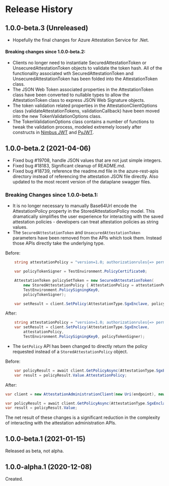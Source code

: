# Release History
## 1.0.0-beta.3 (Unreleased)
- Hopefully the final changes for Azure Attestation Service for .Net. 

#### Breaking changes since 1.0.0-beta.2:
 - Clients no longer need to instantiate SecuredAttestationToken or UnsecuredAttestationToken objects to validate the token hash. All of the functionality associated wth SecuredAttestationToken and UnsecuredAttestationToken has been folded into the AttestationToken class.
 - The JSON Web Token associated properties in the AttestationToken class have been converted to nullable types to allow the AttestationToken class to express JSON Web Signature objects.
 - The token validation related properties in the AttestationClientOptions class (validateAttestationTokens, validationCallback) have been moved into the new TokenValidationOptions class.
- The TokenValidationOptions class contains a number of functions to tweak the validation process, modeled extremely loosely after constructs in [Nimbus JWT](https://connect2id.com/products/nimbus-jose-jwt) and [PyJWT](https://pyjwt.readthedocs.io/en/latest/).

## 1.0.0-beta.2 (2021-04-06)

- Fixed bug #19708, handle JSON values that are not just simple integers.
- Fixed bug #18183, Significant cleanup of README.md.
- Fixed bug #18739, reference the readme.md file in the azure-rest-apis directory instead of referencing the attestation JSON file directly. Also updated to the most recent version of the dataplane swagger files.

### Breaking Changes since 1.0.0-beta.1:
- It is no longer necessary to manually Base64Url encode the AttestationPolicy property in the StoredAttestationPolicy model. 
This dramatically simplifies the user experience for interacting with the saved attestation policies - developers can treat attestation policies as string values.
- The `SecuredAttestationToken` and `UnsecuredAttestationToken` parameters have been removed from the APIs which took them. Instead those APIs directly take the underlying type.

Before:
``` C#
    string attestationPolicy = "version=1.0; authorizationrules{=> permit();}; issuancerules{};";

    var policyTokenSigner = TestEnvironment.PolicyCertificate0;

    AttestationToken policySetToken = new SecuredAttestationToken(
        new StoredAttestationPolicy { AttestationPolicy = attestationPolicy, },
        TestEnvironment.PolicySigningKey0,
        policyTokenSigner);

    var setResult = client.SetPolicy(AttestationType.SgxEnclave, policySetToken);
```

After:
``` C#
    string attestationPolicy = "version=1.0; authorizationrules{=> permit();}; issuancerules{};";
    var setResult = client.SetPolicy(AttestationType.SgxEnclave,
        attestationPolicy,
        TestEnvironment.PolicySigningKey0, policyTokenSigner);
```


- The `GetPolicy` API has been changed to directly return the policy requested instead of a `StoredAttestationPolicy` object.
  
Before:
``` C#
    var policyResult = await client.GetPolicyAsync(AttestationType.SgxEnclave);
    var result = policyResult.Value.AttestationPolicy;
```

After:
```C# Snippet:GetPolicy
var client = new AttestationAdministrationClient(new Uri(endpoint), new DefaultAzureCredential());

var policyResult = await client.GetPolicyAsync(AttestationType.SgxEnclave);
var result = policyResult.Value;
```

The net result of these changes is a significant reduction in the complexity of interacting with the attestation administration APIs.

## 1.0.0-beta.1 (2021-01-15)
Released as beta, not alpha.

## 1.0.0-alpha.1 (2020-12-08)

Created.

